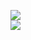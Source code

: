 [![](https://img.shields.io/badge/Made%20With-Github%20Spray-lightgrey.svg?style=for-the-badge&logo=github)](https://github.com/Annihil/github-spray#29285)  
[![](https://i.imgur.com/2DrTn0Z.gif)](https://github.com/Annihil/github-spray)